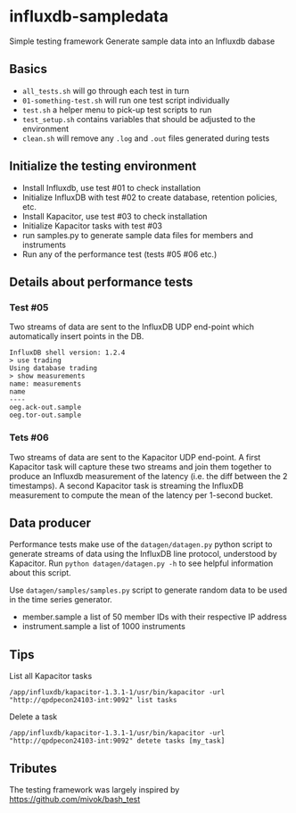 # influxdb-sampledata
Simple testing framework Generate sample data into an Influxdb dabase

## Basics
* `all_tests.sh` will go through each test in turn
* `01-something-test.sh` will run one test script individually
* `test.sh` a helper menu to pick-up test scripts to run
* `test_setup.sh` contains variables that should be adjusted to the environment
* `clean.sh` will remove any `.log` and `.out` files generated during tests

## Initialize the testing environment
* Install Influxdb, use test #01 to check installation
* Initialize InfluxDB with test #02 to create database, retention policies, etc.
* Install Kapacitor, use test #03 to check installation
* Initialize Kapacitor tasks with test #03
* run samples.py to generate sample data files for members and instruments
* Run any of the performance test (tests #05 #06 etc.)

## Details about performance tests
### Test #05
Two streams of data are sent to the InfluxDB UDP end-point which automatically insert points in the DB.
```
InfluxDB shell version: 1.2.4
> use trading
Using database trading
> show measurements
name: measurements
name
----
oeg.ack-out.sample
oeg.tor-out.sample
```

### Tets #06
Two streams of data are sent to the Kapacitor UDP end-point. A first Kapacitor task will capture these two streams and join them together to produce an Influxdb measurement of the latency (i.e. the diff between the 2 timestamps). A second Kapacitor task is streaming the InfluxDB measurement to compute the mean of the latency per 1-second bucket.

## Data producer
Performance tests make use of the `datagen/datagen.py` python script to generate streams of data using the InfluxDB line protocol, understood by Kapacitor. Run `python datagen/datagen.py -h` to see helpful information about this script.

Use `datagen/samples/samples.py` script to generate random data to be used in the time series generator.
* member.sample a list of 50 member IDs with their respective IP address
* instrument.sample a list of 1000 instruments

## Tips
List all Kapacitor tasks
```
/app/influxdb/kapacitor-1.3.1-1/usr/bin/kapacitor -url "http://qpdpecon24103-int:9092" list tasks
```
Delete a task
```
/app/influxdb/kapacitor-1.3.1-1/usr/bin/kapacitor -url "http://qpdpecon24103-int:9092" detete tasks [my_task]
```

## Tributes
The testing framework was largely inspired by https://github.com/mivok/bash_test
